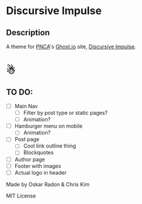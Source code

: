 # Discursive Impulse

## Description

A theme for [PNCA](http://pnca.edu/)'s [Ghost.io](http://ghost.io) site, [Discursive Impulse](http://www.discursiveimpulse.com/).

# ☃

## TO DO:
 - [ ] Main Nav
   - [ ] Filter by post type or static pages?
   - [ ] Animation?
 - [ ] Hamburger menu on mobile
   - [ ] Animation?
 - [ ] Post page
   - [ ] Cool link outline thing
   - [ ] Blockquotes
 - [ ] Author page
 - [ ] Footer with images
 - [ ] Actual logo in header

Made by Oskar Radon & Chris Kim

MIT License
